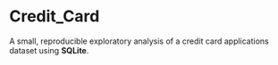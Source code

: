 # Credit_Card
A small, reproducible exploratory analysis of a credit card applications dataset using **SQLite**.
